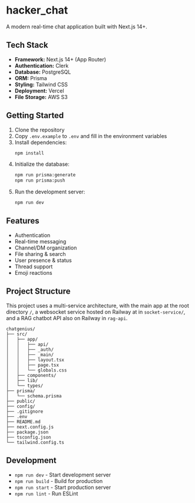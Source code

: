 # hacker_chat

A modern real-time chat application built with Next.js 14+.

## Tech Stack

- **Framework:** Next.js 14+ (App Router)
- **Authentication:** Clerk
- **Database:** PostgreSQL
- **ORM:** Prisma
- **Styling:** Tailwind CSS
- **Deployment:** Vercel
- **File Storage:** AWS S3

## Getting Started

1. Clone the repository
2. Copy `.env.example` to `.env` and fill in the environment variables
3. Install dependencies:
   ```bash
   npm install
   ```
4. Initialize the database:
   ```bash
   npm run prisma:generate
   npm run prisma:push
   ```
5. Run the development server:
   ```bash
   npm run dev
   ```

## Features

- Authentication
- Real-time messaging
- Channel/DM organization
- File sharing & search
- User presence & status
- Thread support
- Emoji reactions

## Project Structure

This project uses a multi-service architecture, with the main app at the root directory
`/`, a websocket service hosted on Railway at in `socket-service/`, and a RAG chatbot 
API also on Railway in `rag-api`.

```
chatgenius/
├── src/
│   ├── app/
│   │   ├── api/
│   │   ├── _auth/
│   │   ├── _main/
│   │   ├── layout.tsx
│   │   ├── page.tsx
│   │   └── globals.css
│   ├── components/
│   ├── lib/
│   └── types/
├── prisma/
│   └── schema.prisma
├── public/
├── config/
├── .gitignore
├── .env
├── README.md
├── next.config.js
├── package.json
├── tsconfig.json
└── tailwind.config.ts
```

## Development

- `npm run dev` - Start development server
- `npm run build` - Build for production
- `npm run start` - Start production server
- `npm run lint` - Run ESLint 
